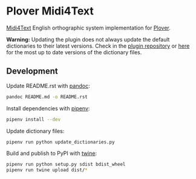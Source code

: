 # Plover Midi4Text

[Midi4Text](https://www.midi4text.com/) English orthographic system implementation for [Plover](https://github.com/openstenoproject/plover).

**Warning:** Updating the plugin does not always update the default dictionaries to their latest versions. Check in the [plugin repository](https://github.com/nsmarkop/plover_midi4text) or [here](https://github.com/Sillabix/Midi4Text-ortographic-system) for the most up to date versions of the dictionary files.

## Development

Update README.rst with [pandoc](https://pandoc.org/):

```bash
pandoc README.md -o README.rst
```

Install dependencies with [pipenv](https://github.com/pypa/pipenv):

```bash
pipenv install --dev
```

Update dictionary files:

```bash
pipenv run python update_dictionaries.py
```

Build and publish to PyPI with [twine](https://twine.readthedocs.io/en/latest/):

```bash
pipenv run python setup.py sdist bdist_wheel
pipenv run twine upload dist/*
```
